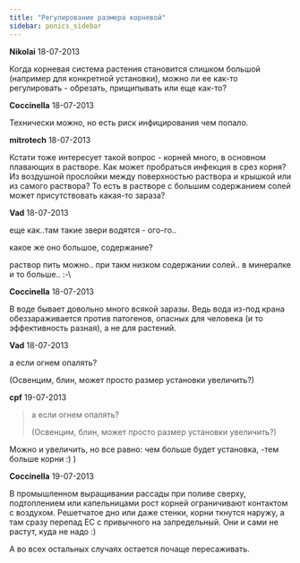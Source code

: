 ```yaml
---
title: "Регулирование размера корневой"
sidebar: ponics_sidebar
---
```


**Nikolai** 18-07-2013

Когда корневая система растения становится слишком большой (например для конкретной установки), можно ли ее как-то регулировать - обрезать, прищипывать или еще как-то?


**Coccinella** 18-07-2013

Технически можно, но есть риск инфицирования чем попало.


**mitrotech** 18-07-2013

Кстати тоже интересует такой вопрос - корней много, в основном плавающих в растворе. Как может пробраться инфекция в срез корня? Из воздушной прослойки между поверхностью раствора и крышкой или из самого раствора? То есть в растворе с большим содержанием солей может присутствовать какая-то зараза?


**Vad** 18-07-2013

еще как..там такие звери водятся - ого-го..

какое же оно большое, содержание?

раствор пить можно.. при такм низком содержании солей.. в минералке и то больше.. :-\


**Coccinella** 18-07-2013

В воде бывает довольно много всякой заразы. Ведь вода из-под крана обеззараживается против патогенов, опасных для человека (и то эффективность разная), а не для растений.


**Vad** 18-07-2013

а если огнем опалять?

(Освенцим, блин, может просто размер установки увеличить?)


**cpf** 19-07-2013

> а если огнем опалять?
> 
> (Освенцим, блин, может просто размер установки увеличить?)

Можно и увеличить, но все равно: чем больше будет установка, -тем больше корни :) ) 


**Coccinella** 19-07-2013

В промышленном выращивании рассады при поливе сверху, подтоплением или капельницами рост корней ограничивают контактом с воздухом. Решетчатое дно или даже стенки, корни ткнутся наружу, а там сразу перепад ЕС с привычного на запредельный. Они и сами не растут, куда не надо :)

А во всех остальных случаях остается почаще пересаживать.



